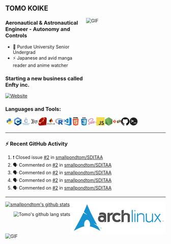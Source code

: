 ## TOMO KOIKE 

<img height="190" width="250" alt="GIF" align="right" src="https://media.giphy.com/media/l4KhQo2MESJkc6QbS/giphy.gif">

### Aeronautical & Astronautical Engineer - Autonomy and Controls

- 🥅 Purdue University Senior Undergrad 
- ⚡ Japanese and avid manga reader and anime watcher 

### Starting a new business called Enfty inc.
[![Website](https://img.shields.io/website?label=enfty.com&style=for-the-badge&url=https://www.enfty.com/)](https://www.enfty.com/)

### Languages and Tools:

<img align="left" alt="Python" width="26px" src="https://raw.githubusercontent.com/github/explore/80688e429a7d4ef2fca1e82350fe8e3517d3494d/topics/python/python.png" >
<img align="left" alt="C++" width="26px" src="https://raw.githubusercontent.com/github/explore/80688e429a7d4ef2fca1e82350fe8e3517d3494d/topics/cpp/cpp.png">
<img align="left" alt="C" width="26px" src="https://raw.githubusercontent.com/github/explore/80688e429a7d4ef2fca1e82350fe8e3517d3494d/topics/c/c.png" >
<img align="left" alt="Haskell" width="26px" src="https://raw.githubusercontent.com/github/explore/80688e429a7d4ef2fca1e82350fe8e3517d3494d/topics/haskell/haskell.png" >
<img align="left" alt="Ruby" width="26px" src="https://raw.githubusercontent.com/github/explore/80688e429a7d4ef2fca1e82350fe8e3517d3494d/topics/ruby/ruby.png" >
<img align="left" alt="Matlab" width="26px" src="https://raw.githubusercontent.com/github/explore/80688e429a7d4ef2fca1e82350fe8e3517d3494d/topics/matlab/matlab.png" >
<img align="left" alt="R" width="26px" src="https://raw.githubusercontent.com/github/explore/80688e429a7d4ef2fca1e82350fe8e3517d3494d/topics/r/r.png" >
<img align="left" alt="Visual Studio Code" width="26px" src="https://raw.githubusercontent.com/github/explore/80688e429a7d4ef2fca1e82350fe8e3517d3494d/topics/visual-studio-code/visual-studio-code.png" />
<img align="left" alt="HTML5" width="26px" src="https://raw.githubusercontent.com/github/explore/80688e429a7d4ef2fca1e82350fe8e3517d3494d/topics/html/html.png" />
<img align="left" alt="CSS3" width="26px" src="https://raw.githubusercontent.com/github/explore/80688e429a7d4ef2fca1e82350fe8e3517d3494d/topics/css/css.png" />
<img align="left" alt="Sass" width="26px" src="https://raw.githubusercontent.com/github/explore/80688e429a7d4ef2fca1e82350fe8e3517d3494d/topics/sass/sass.png" />
<img align="left" alt="JavaScript" width="26px" src="https://raw.githubusercontent.com/github/explore/80688e429a7d4ef2fca1e82350fe8e3517d3494d/topics/javascript/javascript.png" />
<img align="left" alt="Node.js" width="26px" src="https://raw.githubusercontent.com/github/explore/80688e429a7d4ef2fca1e82350fe8e3517d3494d/topics/nodejs/nodejs.png" />
<img align="left" alt="Git" width="26px" src="https://raw.githubusercontent.com/github/explore/80688e429a7d4ef2fca1e82350fe8e3517d3494d/topics/git/git.png" />
<img align="left" alt="GitHub" width="26px" src="https://raw.githubusercontent.com/github/explore/78df643247d429f6cc873026c0622819ad797942/topics/github/github.png" />
<img align="left" alt="Terminal" width="26px" src="https://raw.githubusercontent.com/github/explore/80688e429a7d4ef2fca1e82350fe8e3517d3494d/topics/terminal/terminal.png" />

<br />
<br />

---

### :zap: Recent GitHub Activity
  
<!--START_SECTION:activity-->
1. ❗️ Closed issue [#2](https://github.com/smallpondtom/SDITAA/issues/2) in [smallpondtom/SDITAA](https://github.com/smallpondtom/SDITAA)
2. 🗣 Commented on [#2](https://github.com/smallpondtom/SDITAA/issues/2) in [smallpondtom/SDITAA](https://github.com/smallpondtom/SDITAA)
3. 🗣 Commented on [#2](https://github.com/smallpondtom/SDITAA/issues/2) in [smallpondtom/SDITAA](https://github.com/smallpondtom/SDITAA)
4. 🗣 Commented on [#2](https://github.com/smallpondtom/SDITAA/issues/2) in [smallpondtom/SDITAA](https://github.com/smallpondtom/SDITAA)
5. 🗣 Commented on [#2](https://github.com/smallpondtom/SDITAA/issues/2) in [smallpondtom/SDITAA](https://github.com/smallpondtom/SDITAA)
<!--END_SECTION:activity-->

---

<img height="100" width="300" alt="IMG" align="right" src="archlinux-logo-dark-90dpi.ebdee92a15b3.png">

[![smallpondtom's github stats](https://github-readme-stats-five-lake.vercel.app/api?username=smallpondtom&show_icons=true&include_all_commits=true)](https://github.com/anuraghazra/github-readme-stats)

<img height="270" width="480" alt="GIF" align="left" src="https://media.giphy.com/media/TdoiN7rZuGDJPs2rAS/giphy.gif">

<p align="right">
  <a><img src="https://github-readme-stats-five-lake.vercel.app/api/top-langs/?username=smallpondtom" alt="Tomo's github lang stats"></a>
</p>
